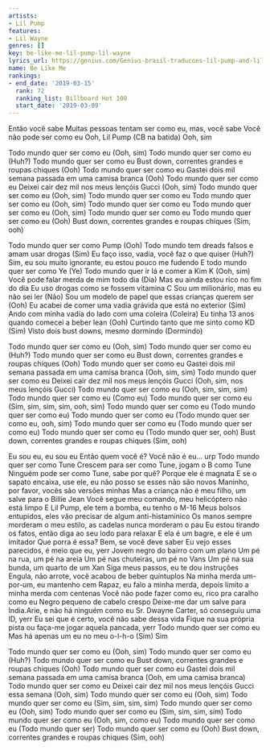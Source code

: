 ```yaml
---
artists:
- Lil Pump
features:
- Lil Wayne
genres: []
key: be-like-me-lil-pump-lil-wayne
lyrics_url: https://genius.com/Genius-brasil-traducoes-lil-pump-and-lil-wayne-be-like-me-traducao-em-portugues-lyrics
name: Be Like Me
rankings:
- end_date: '2019-03-15'
  rank: 72
  ranking_list: Billboard Hot 100
  start_date: '2019-03-09'
---
```

Então você sabe
Muitas pessoas tentam ser como eu, mas, você sabe
Você não pode ser como eu
Ooh, Lil Pump
(CB na batida)
Ooh, sim


Todo mundo quer ser como eu (Ooh, sim)
Todo mundo quer ser como eu (Huh?)
Todo mundo quer ser como eu
Bust down, correntes grandes e roupas chiques (Ooh)
Todo mundo quer ser como eu
Gastei dois mil semana passada em uma camisa branca (Ooh)
Todo mundo quer ser como eu
Deixei cair dez mil nos meus lençóis Gucci (Ooh, sim)
Todo mundo quer ser como eu (Ooh, sim)
Todo mundo quer ser como eu
Todo mundo quer ser como eu (Ooh, sim)
Todo mundo quer ser como eu
Todo mundo quer ser como eu (Ooh, sim)
Todo mundo quer ser como eu
Todo mundo quer ser como eu (Ooh)
Bust down, correntes grandes e roupas chiques (Sim, ooh)


Todo mundo quer ser como Pump (Ooh)
Todo mundo tem dreads falsos e amam usar drogas (Sim)
Eu faço isso, vadia, você faz o que quiser (Huh?)
Sim, eu sou muito ignorante, eu estou pouco me fudendo
E todo mundo quer ser como Ye (Ye)
Todo mundo quer ir lá e comer a Kim K (Ooh, sim)
Você pode falar merda de mim todo dia (Dia)
Mas eu ainda estou rico no fim do dia
Eu uso drogas como se fossem vitamina C
Sou um milionário, mas eu não sei ler (Não)
Sou um modelo de papel que essas crianças querem ser (Ooh)
Eu acabei de comer uma vadia grávida que está no exterior (Sim)
Ando com minha vadia do lado com uma coleira (Coleira)
Eu tinha 13 anos quando comecei a beber lean (Ooh)
Curtindo tanto que me sinto como KD (Sim)
Visto dois bust downs, mesmo dormindo (Dormindo)


Todo mundo quer ser como eu (Ooh, sim)
Todo mundo quer ser como eu (Huh?)
Todo mundo quer ser como eu
Bust down, correntes grandes e roupas chiques (Ooh)
Todo mundo quer ser como eu
Gastei dois mil semana passada em uma camisa branca (Ooh, sim, sim)
Todo mundo quer ser como eu
Deixei cair dez mil nos meus lençóis Gucci (Ooh, sim, nos meus lençóis Gucci)
Todo mundo quer ser como eu (Ooh, sim, sim, sim)
Todo mundo quer ser como eu (Como eu)
Todo mundo quer ser como eu (Sim, sim, sim, sim, ooh, sim)
Todo mundo quer ser como eu (Todo mundo quer ser como eu)
Todo mundo quer ser como eu (Todo mundo quer ser como eu, ooh, sim)
Todo mundo quer ser como eu (Todo mundo quer ser como eu)
Todo mundo quer ser como eu (Todo mundo quer ser, ooh)
Bust down, correntes grandes e roupas chiques (Sim, ooh)


Eu sou eu, eu sou eu
Então quem você é? Você não é eu... urp
Todo mundo quer ser como Tune
Crescem para ser como Tune, jogam o B como Tune
Ninguém pode ser como Tune, sabe por quê? Porque ele é magnata
E se o sapato encaixa, use ele, eu não posso se esses não são novos
Maninho, por favor, vocês são versões minhas
Mas a criança não é meu filho, um salve para o Billie Jean
Você segue meu comando, meu helicóptero não está limpo
E Lil Pump, ele tem a bomba, eu tenho o M-16
Meus bolsos entupidos, eles vão precisar de algum anti-histamínico
Os manos sempre morderam o meu estilo, as cadelas nunca morderam o pau
Eu estou tirando os fatos, então diga ao seu lodo para relaxar
E ela é um bagre, e ele é um imitador
Que porra é essa? Bem, se você deve saber
Eu vejo esses parecidos, é meio que eu, yerr
Jovem negro do bairro com um plano
Um pé na rua, um pé na areia
Um pé nas chuteiras, um pé no Vans
Um pé na sua bunda, um quarto de um Xan
Siga meus passos, eu te dou instruções
Engula, não arrote, você acabou de beber quíntuplos
Na minha merda um-por-um, eu mantenho cem
Rapaz, eu falo a minha merda, depois limito a minha merda com centenas
Você não pode fazer como eu, rico pra caralho como eu
Negro pequeno de cabelo crespo
Deixe-me dar um salve para India.Arie, e não há ninguém como eu
Sr. Dwayne Carter, só conseguiu uma ID, yerr
Eu sei que é certo, você não sabe dessa vida
Fique na sua própria pista ou faça-me jogar aquela pancada, yerr
Todo mundo quer ser como eu
Mas há apenas um eu no meu o-l-h-o (Sim)
Sim


Todo mundo quer ser como eu (Ooh, sim)
Todo mundo quer ser como eu (Huh?)
Todo mundo quer ser como eu
Bust down, correntes grandes e roupas chiques (Ooh)
Todo mundo quer ser como eu
Gastei dois mil semana passada em uma camisa branca (Ooh, em uma camisa branca)
Todo mundo quer ser como eu
Deixei cair dez mil nos meus lençóis Gucci essa semana (Ooh, sim)
Todo mundo quer ser como eu (Ooh, sim)
Todo mundo quer ser como eu (Sim, sim, sim, sim)
Todo mundo quer ser como eu (Ooh, sim)
Todo mundo quer ser como eu (Sim, sim, sim, sim)
Todo mundo quer ser como eu (Ooh, sim, como eu)
Todo mundo quer ser como eu (Todo mundo quer ser)
Todo mundo quer ser como eu (Ooh)
Bust down, correntes grandes e roupas chiques (Sim, ooh)

